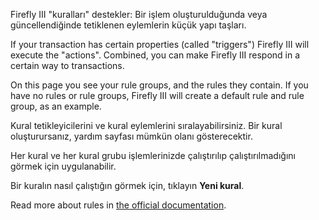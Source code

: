 Firefly III "kuralları" destekler: Bir işlem oluşturulduğunda veya güncellendiğinde tetiklenen eylemlerin küçük yapı taşları.

If your transaction has certain properties (called "triggers") Firefly III will execute the "actions". Combined, you can make Firefly III respond in a certain way to transactions.

On this page you see your rule groups, and the rules they contain. If you have no rules or rule groups, Firefly III will create a default rule and rule group, as an example.

Kural tetikleyicilerini ve kural eylemlerini sıralayabilirsiniz. Bir kural oluşturursanız, yardım sayfası mümkün olanı gösterecektir.

Her kural ve her kural grubu işlemlerinizde çalıştırılıp çalıştırılmadığını görmek için uygulanabilir.

Bir kuralın nasıl çalıştığın görmek için, tıklayın **Yeni kural**.

Read more about rules in [the official documentation](https://firefly-iii.readthedocs.io/en/latest/advanced/rules.html).